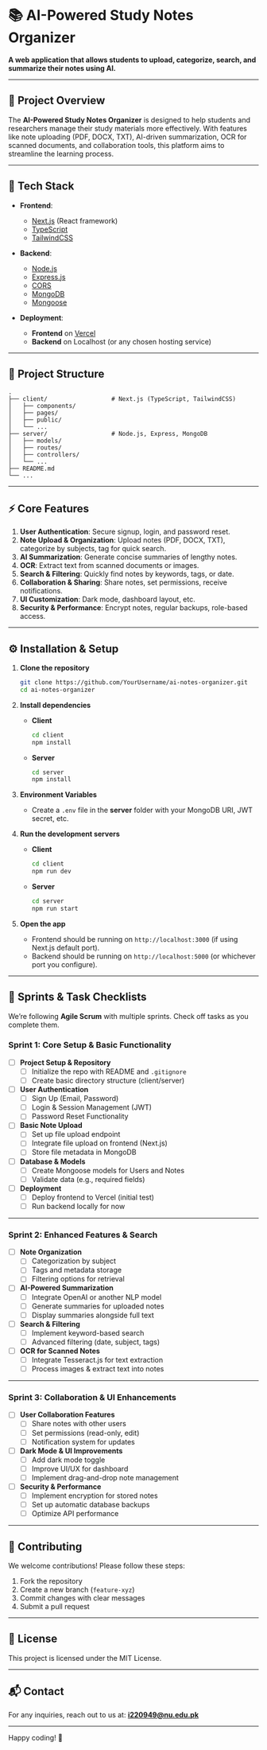# 📚 AI-Powered Study Notes Organizer

**A web application that allows students to upload, categorize, search, and summarize their notes using AI.**

---

## 📝 Project Overview

The **AI-Powered Study Notes Organizer** is designed to help students and researchers manage their study materials more effectively. With features like note uploading (PDF, DOCX, TXT), AI-driven summarization, OCR for scanned documents, and collaboration tools, this platform aims to streamline the learning process.

---

## 🚀 Tech Stack

- **Frontend**:  
  - [Next.js](https://nextjs.org/) (React framework)  
  - [TypeScript](https://www.typescriptlang.org/)  
  - [TailwindCSS](https://tailwindcss.com/)  

- **Backend**:  
  - [Node.js](https://nodejs.org/)  
  - [Express.js](https://expressjs.com/)  
  - [CORS](https://www.npmjs.com/package/cors)  
  - [MongoDB](https://www.mongodb.com/)  
  - [Mongoose](https://mongoosejs.com/)  

- **Deployment**:  
  - **Frontend** on [Vercel](https://vercel.com/)  
  - **Backend** on Localhost (or any chosen hosting service)

---

## 📂 Project Structure

```
.
├── client/                  # Next.js (TypeScript, TailwindCSS)
│   ├── components/
│   ├── pages/
│   ├── public/
│   └── ...
├── server/                  # Node.js, Express, MongoDB
│   ├── models/
│   ├── routes/
│   ├── controllers/
│   └── ...
├── README.md
└── ...
```

---

## ⚡ Core Features

1. **User Authentication**: Secure signup, login, and password reset.  
2. **Note Upload & Organization**: Upload notes (PDF, DOCX, TXT), categorize by subjects, tag for quick search.  
3. **AI Summarization**: Generate concise summaries of lengthy notes.  
4. **OCR**: Extract text from scanned documents or images.  
5. **Search & Filtering**: Quickly find notes by keywords, tags, or date.  
6. **Collaboration & Sharing**: Share notes, set permissions, receive notifications.  
7. **UI Customization**: Dark mode, dashboard layout, etc.  
8. **Security & Performance**: Encrypt notes, regular backups, role-based access.  

---

## ⚙️ Installation & Setup

1. **Clone the repository**  
   ```bash
   git clone https://github.com/YourUsername/ai-notes-organizer.git
   cd ai-notes-organizer
   ```

2. **Install dependencies**  
   - **Client**  
     ```bash
     cd client
     npm install
     ```
   - **Server**  
     ```bash
     cd server
     npm install
     ```

3. **Environment Variables**  
   - Create a `.env` file in the **server** folder with your MongoDB URI, JWT secret, etc.

4. **Run the development servers**  
   - **Client**  
     ```bash
     cd client
     npm run dev
     ```
   - **Server**  
     ```bash
     cd server
     npm run start
     ```

5. **Open the app**  
   - Frontend should be running on `http://localhost:3000` (if using Next.js default port).  
   - Backend should be running on `http://localhost:5000` (or whichever port you configure).

---

## 📅 Sprints & Task Checklists

We’re following **Agile Scrum** with multiple sprints. Check off tasks as you complete them.

### **Sprint 1: Core Setup & Basic Functionality**

- [ ] **Project Setup & Repository**  
  - [ ] Initialize the repo with README and `.gitignore`  
  - [ ] Create basic directory structure (client/server)

- [ ] **User Authentication**  
  - [ ] Sign Up (Email, Password)  
  - [ ] Login & Session Management (JWT)  
  - [ ] Password Reset Functionality

- [ ] **Basic Note Upload**  
  - [ ] Set up file upload endpoint  
  - [ ] Integrate file upload on frontend (Next.js)  
  - [ ] Store file metadata in MongoDB

- [ ] **Database & Models**  
  - [ ] Create Mongoose models for Users and Notes  
  - [ ] Validate data (e.g., required fields)

- [ ] **Deployment**  
  - [ ] Deploy frontend to Vercel (initial test)  
  - [ ] Run backend locally for now

---

### **Sprint 2: Enhanced Features & Search**

- [ ] **Note Organization**  
  - [ ] Categorization by subject  
  - [ ] Tags and metadata storage  
  - [ ] Filtering options for retrieval

- [ ] **AI-Powered Summarization**  
  - [ ] Integrate OpenAI or another NLP model  
  - [ ] Generate summaries for uploaded notes  
  - [ ] Display summaries alongside full text

- [ ] **Search & Filtering**  
  - [ ] Implement keyword-based search  
  - [ ] Advanced filtering (date, subject, tags)

- [ ] **OCR for Scanned Notes**  
  - [ ] Integrate Tesseract.js for text extraction  
  - [ ] Process images & extract text into notes

---

### **Sprint 3: Collaboration & UI Enhancements**

- [ ] **User Collaboration Features**  
  - [ ] Share notes with other users  
  - [ ] Set permissions (read-only, edit)  
  - [ ] Notification system for updates

- [ ] **Dark Mode & UI Improvements**  
  - [ ] Add dark mode toggle  
  - [ ] Improve UI/UX for dashboard  
  - [ ] Implement drag-and-drop note management

- [ ] **Security & Performance**  
  - [ ] Implement encryption for stored notes  
  - [ ] Set up automatic database backups  
  - [ ] Optimize API performance

---

## 🤝 Contributing

We welcome contributions! Please follow these steps:

1. Fork the repository
2. Create a new branch (`feature-xyz`)
3. Commit changes with clear messages
4. Submit a pull request

---

## 📜 License

This project is licensed under the MIT License.

---

## 📬 Contact

For any inquiries, reach out to us at: **i220949@nu.edu.pk**

---

Happy coding! 🚀
